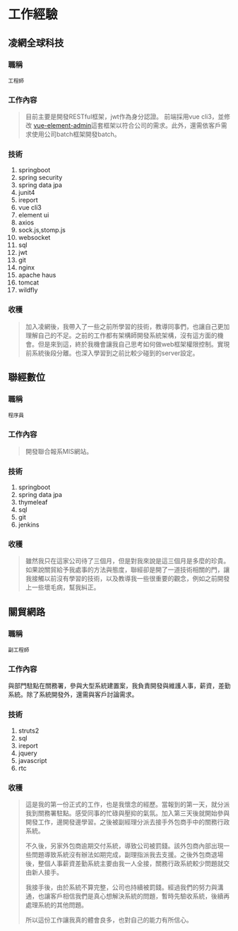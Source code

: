# 工作經驗

## 凌網全球科技

### 職稱

```text
工程師
```

### 工作內容

> 目前主要是開發RESTful框架，jwt作為身分認證。 前端採用vue cli3，並修改 [vue-element-admin](https://github.com/PanJiaChen/vue-element-admin)這套框架以符合公司的需求。此外，還需依客戶需求使用公司batch框架開發batch。

### 技術

1. springboot
2. spring security
3. spring data jpa
4. junit4
5. ireport
6. vue cli3
7. element ui
8. axios
9. sock.js,stomp.js
10. websocket
11. sql
12. jwt
13. git
14. nginx
15. apache haus
16. tomcat
17. wildfly

### 收穫

> 加入凌網後，我帶入了一些之前所學習的技術，教導同事們，也讓自己更加理解自己的不足。之前的工作都有架構師開發系統架構，沒有這方面的機會。但是來到這，終於我機會讓我自己思考如何做web框架權限控制。實現前系統後段分離。也深入學習到之前比較少碰到的server設定。

## 聯經數位

### 職稱

```text
程序員
```

### 工作內容

> 開發聯合報系MIS網站。

### 技術

1. springboot
2. spring data jpa
3. thymeleaf
4. sql
5. git
6. jenkins

### 收穫

> 雖然我只在這家公司待了三個月，但是對我來說是這三個月是多麼的珍貴。如果說關貿給予我處事的方法與態度，聯經卻是開了一道技術相關的門，讓我接觸以前沒有學習的技術，以及教導我一些很重要的觀念，例如之前開發上一些壞毛病，幫我糾正。

## 關貿網路

### 職稱

```text
副工程師
```

### 工作內容

與部門駐點在關務署，參與大型系統建置案，我負責開發與維護人事，薪資，差勤系統。除了系統開發外，還需與客戶討論需求。

### 技術

1. struts2
2. sql
3. ireport
4. jquery
5. javascript
6. rtc

### 收穫

> 這是我的第一份正式的工作，也是我懷念的經歷。當報到的第一天，就分派我到關務署駐點。感受同事的忙碌與壓抑的氣氛。加入第三天後就開始參與開發工作，邊開發邊學習。之後被副經理分派去接手外包商手中的關務行政系統。
>
> 不久後，另家外包商逾期交付系統，導致公司被罰錢。該外包商內部出現一些問題導致系統沒有辦法如期完成，副理指派我去支援。之後外包商退場後，整個人事薪資差勤系統主要由我一人全接，關務行政系統較少問題就交由新人接手。
>
> 我接手後，由於系統不算完整，公司也持續被罰錢。經過我們的努力與溝通，也讓客戶相信我們是真心想解決系統的問題，暫時先驗收系統，後續再處理系統的其他問題。
>
> 所以這份工作讓我真的體會良多，也對自己的能力有所信心。

